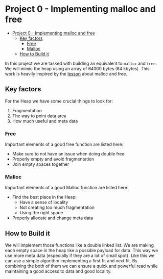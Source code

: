 # Project 0 - Implementing malloc and free

- [Project 0 - Implementing malloc and free](#project-0---implementing-malloc-and-free)
  - [Key factors](#key-factors)
    - [Free](#free)
    - [Malloc](#malloc)
  - [How to Build it](#how-to-build-it)


In this project we are tasked with building an equivalent to `malloc` and `free`. We will mimic the heap using an array of 64000 bytes (64 kbytes). This work is heavily inspired by the [lesson](https://moodle.uclouvain.be/pluginfile.php/237345/mod_resource/content/5/03-gestion_memoire.pdf) about malloc and free.

## Key factors

For the Heap we have some crucial things to look for:
1. Fragmentation
2. The way to point data area
3. How much useful and meta data

### Free

Important elements of a good free function are listed here:
- Make sure to not have an issue when doing double free
- Properly empty and avoid fragmentation
- Join empty spaces together

### Malloc
Important elements of a good Malloc function are listed here:
- Find the best place in the Heap:
  - Have a sense of locality
  - Not creating too much fragmentation
  - Using the right space
- Properly allocate and change meta data

## How to Build it

We will implement those functions like a double linked list. We are making each empty space in the heap like a possible payload for data. This way we use more meta data (especially if they are a lot of small spot). Like this we can use a simple algorithm implementing a first fit and next fit. By combining the both of them we can ensure a quick and powerful read while maintaining a good access to data and good locality.